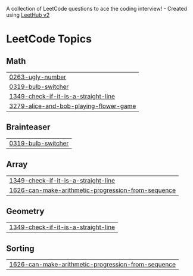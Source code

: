 A collection of LeetCode questions to ace the coding interview! - Created using [LeetHub v2](https://github.com/arunbhardwaj/LeetHub-2.0)
<!---LeetCode Topics Start-->
# LeetCode Topics
## Math
|  |
| ------- |
| [0263-ugly-number](https://github.com/Anup-Kumar-Git/LeetCode_DSA/tree/master/0263-ugly-number) |
| [0319-bulb-switcher](https://github.com/Anup-Kumar-Git/LeetCode_DSA/tree/master/0319-bulb-switcher) |
| [1349-check-if-it-is-a-straight-line](https://github.com/Anup-Kumar-Git/LeetCode_DSA/tree/master/1349-check-if-it-is-a-straight-line) |
| [3279-alice-and-bob-playing-flower-game](https://github.com/Anup-Kumar-Git/LeetCode_DSA/tree/master/3279-alice-and-bob-playing-flower-game) |
## Brainteaser
|  |
| ------- |
| [0319-bulb-switcher](https://github.com/Anup-Kumar-Git/LeetCode_DSA/tree/master/0319-bulb-switcher) |
## Array
|  |
| ------- |
| [1349-check-if-it-is-a-straight-line](https://github.com/Anup-Kumar-Git/LeetCode_DSA/tree/master/1349-check-if-it-is-a-straight-line) |
| [1626-can-make-arithmetic-progression-from-sequence](https://github.com/Anup-Kumar-Git/LeetCode_DSA/tree/master/1626-can-make-arithmetic-progression-from-sequence) |
## Geometry
|  |
| ------- |
| [1349-check-if-it-is-a-straight-line](https://github.com/Anup-Kumar-Git/LeetCode_DSA/tree/master/1349-check-if-it-is-a-straight-line) |
## Sorting
|  |
| ------- |
| [1626-can-make-arithmetic-progression-from-sequence](https://github.com/Anup-Kumar-Git/LeetCode_DSA/tree/master/1626-can-make-arithmetic-progression-from-sequence) |
<!---LeetCode Topics End-->